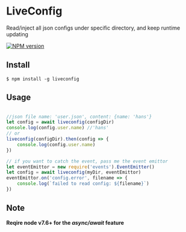 # LiveConfig
Read/inject all json configs under specific directory, and keep runtime updating

[![NPM version][npm-image]][npm-url]

## Install
```
$ npm install -g liveconfig
```

## Usage

```js

//json file name: 'user.json', content: {name: 'hans'}
let config = await liveconfig(configDir)
console.log(config.user.name) //'hans'
// or
liveconfig(configDir).then(config => {
    console.log(config.user.name)
})

// if you want to catch the event, pass me the event emittor
let eventEmittor = new require('events').EventEmitter()
let config = await liveconfig(myDir, eventEmittor)
eventEmittor.on('config.error', filename => {
    console.log(`failed to read config: ${filename}`)
})
```

## Note
__Reqire node v7.6+ for the _async/await_ feature__

[npm-image]: https://img.shields.io/npm/v/liveconfig.svg?style=flat-square
[npm-url]: https://www.npmjs.com/package/liveconfig
